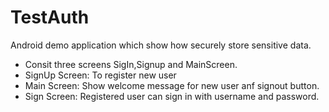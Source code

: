 # TestAuth

Android demo application  which show how securely store sensitive data.

* Consit three screens SigIn,Signup and MainScreen.
* SignUp Screen: To register new user 
* Main Screen: Show welcome message for new user anf signout button.
* Sign Screen: Registered user can sign in with username  and password.


